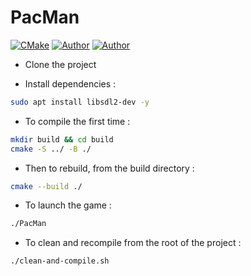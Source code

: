 # PacMan

[![CMake](https://github.com/FelixLusseau/pacman-cpp/actions/workflows/cmake.yml/badge.svg)](https://github.com/FelixLusseau/pacman-cpp/actions/workflows/cmake.yml)
[![Author](https://img.shields.io/badge/author-@LouiseCouture-blue)](https://github.com/LouiseCouture)
[![Author](https://img.shields.io/badge/author-@FelixLusseau-blue)](https://github.com/FelixLusseau)

- Clone the project

- Install dependencies :

```bash
sudo apt install libsdl2-dev -y
```

- To compile the first time :

```bash
mkdir build && cd build
cmake -S ../ -B ./
```

- Then to rebuild, from the build directory :

```bash
cmake --build ./
```

- To launch the game :

```bash
./PacMan
```

- To clean and recompile from the root of the project :

```bash
./clean-and-compile.sh
```